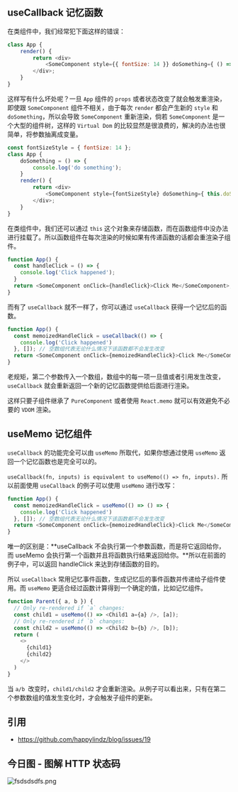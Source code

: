 ## useCallback 记忆函数
在类组件中，我们经常犯下面这样的错误：
```js
class App {
    render() {
        return <div>
            <SomeComponent style={{ fontSize: 14 }} doSomething={ () => { console.log('do something'); }}  />
        </div>;
    }
}
```
这样写有什么坏处呢？一旦 `App` 组件的 `props` 或者状态改变了就会触发重渲染，即使跟 `SomeComponent` 组件不相关，由于每次 `render` 都会产生新的 `style` 和 `doSomething`，所以会导致 `SomeComponent` 重新渲染，倘若 `SomeComponent` 是一个大型的组件树，这样的 `Virtual Dom` 的比较显然是很浪费的，解决的办法也很简单，将参数抽离成变量。

```js
const fontSizeStyle = { fontSize: 14 };
class App {
    doSomething = () => {
        console.log('do something');
    }
    render() {
        return <div>
            <SomeComponent style={fontSizeStyle} doSomething={ this.doSomething }  />
        </div>;
    }
}
```
在类组件中，我们还可以通过 `this` 这个对象来存储函数，而在函数组件中没办法进行挂载了。所以函数组件在每次渲染的时候如果有传递函数的话都会重渲染子组件。

```js
function App() {
  const handleClick = () => {
    console.log('Click happened');
  }
  return <SomeComponent onClick={handleClick}>Click Me</SomeComponent>;
}
```
而有了 `useCallback` 就不一样了，你可以通过 `useCallback` 获得一个记忆后的函数。

```js
function App() {
  const memoizedHandleClick = useCallback(() => {
    console.log('Click happened')
  }, []); // 空数组代表无论什么情况下该函数都不会发生改变
  return <SomeComponent onClick={memoizedHandleClick}>Click Me</SomeComponent>;
}
```
老规矩，第二个参数传入一个数组，数组中的每一项一旦值或者引用发生改变，`useCallback` 就会重新返回一个新的记忆函数提供给后面进行渲染。

这样只要子组件继承了 `PureComponent` 或者使用 `React.memo` 就可以有效避免不必要的 `VDOM` 渲染。

## useMemo 记忆组件
`useCallback` 的功能完全可以由 `useMemo` 所取代，如果你想通过使用 `useMemo` 返回一个记忆函数也是完全可以的。

`useCallback(fn, inputs) is equivalent to useMemo(() => fn, inputs).`
所以前面使用 `useCallback` 的例子可以使用 `useMemo` 进行改写：

```js
function App() {
  const memoizedHandleClick = useMemo(() => () => {
    console.log('Click happened')
  }, []); // 空数组代表无论什么情况下该函数都不会发生改变
  return <SomeComponent onClick={memoizedHandleClick}>Click Me</SomeComponent>;
}
```
唯一的区别是：**useCallback 不会执行第一个参数函数，而是将它返回给你，而 useMemo 会执行第一个函数并且将函数执行结果返回给你。**所以在前面的例子中，可以返回 handleClick 来达到存储函数的目的。

所以 `useCallback` 常用记忆事件函数，生成记忆后的事件函数并传递给子组件使用。而 `useMemo` 更适合经过函数计算得到一个确定的值，比如记忆组件。

```js
function Parent({ a, b }) {
  // Only re-rendered if `a` changes:
  const child1 = useMemo(() => <Child1 a={a} />, [a]);
  // Only re-rendered if `b` changes:
  const child2 = useMemo(() => <Child2 b={b} />, [b]);
  return (
    <>
      {child1}
      {child2}
    </>
  )
}
```
当 `a/b `改变时，`child1/child2` 才会重新渲染。从例子可以看出来，只有在第二个参数数组的值发生变化时，才会触发子组件的更新。


## 引用

- https://github.com/happylindz/blog/issues/19
## 今日图 - 图解 HTTP 状态码
![fsdsdsdfs.png](../../images/fsdsdsdfs.png)
